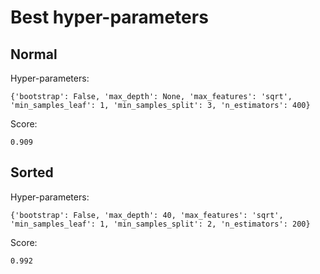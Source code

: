 # Best hyper-parameters

## Normal

Hyper-parameters:

```
{'bootstrap': False, 'max_depth': None, 'max_features': 'sqrt', 'min_samples_leaf': 1, 'min_samples_split': 3, 'n_estimators': 400}
```

Score:

```
0.909
```

## Sorted

Hyper-parameters:

```
{'bootstrap': False, 'max_depth': 40, 'max_features': 'sqrt', 'min_samples_leaf': 1, 'min_samples_split': 2, 'n_estimators': 200}
```

Score:

```
0.992
```
